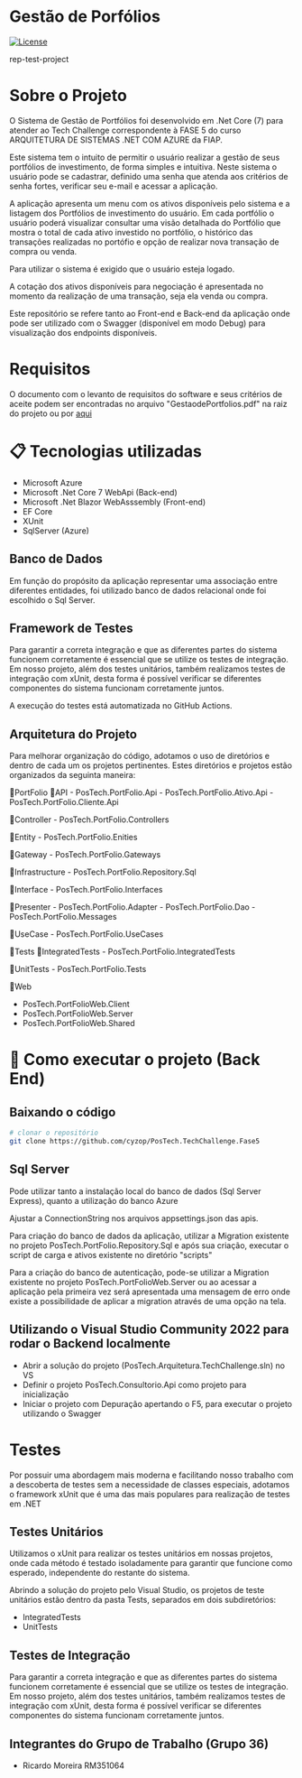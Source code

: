 # Gestão de Porfólios
[![License](https://img.shields.io/badge/license-MIT-green)](./LICENSE)

rep-test-project

# Sobre o Projeto

O Sistema de Gestão de Portfólios foi desenvolvido em .Net Core (7) para atender ao Tech Challenge correspondente à FASE 5 do curso ARQUITETURA DE SISTEMAS .NET COM AZURE da FIAP.

Este sistema tem o intuito de permitir o usuário realizar a gestão de seus portfólios de investimento, de forma simples e intuitiva. Neste sistema o usuário pode se cadastrar, definido uma senha que atenda aos critérios de senha fortes, verificar seu e-mail e acessar a aplicação.

A aplicação apresenta um menu com os ativos disponíveis pelo sistema e a listagem dos Portfólios de investimento do usuário. Em cada portfólio o usuário poderá visualizar consultar uma visão detalhada do Portfólio que mostra o total de cada ativo investido no portfólio, o histórico das transações realizadas no portófio e opção de realizar nova transação de compra ou venda. 

Para utilizar o sistema é exigido que o usuário esteja logado.

A cotação dos ativos disponíveis para negociação é apresentada no momento da realização de uma transação, seja ela venda ou compra.

Este repositório se refere tanto ao Front-end e Back-end da aplicação onde pode ser utilizado com o Swagger (disponível em modo Debug) para visualização dos endpoints disponíveis.

# Requisitos

O documento com o levanto de requisitos do software e seus critérios de aceite podem ser encontradas no arquivo "GestaodePortfolios.pdf" na raiz do projeto ou por [aqui](https://github.com/cyzop/PosTech.TechChallenge.Fase5/blob/master/GestaodePortfolios.pdf)


# 📋 Tecnologias utilizadas

- Microsoft Azure
- Microsoft .Net Core 7 WebApi (Back-end)
- Microsoft .Net Blazor WebAsssembly (Front-end)
- EF Core
- XUnit 
- SqlServer (Azure)

## Banco de Dados

Em função do propósito da aplicação representar uma associação entre diferentes entidades, foi utilizado banco de dados relacional onde foi escolhido o Sql Server.

## Framework de Testes

Para garantir a correta integração e que as diferentes partes do sistema funcionem corretamente é essencial que se utilize os testes de integração.
Em nosso projeto, além dos testes unitários, também realizamos testes de integração com xUnit, desta forma é possível verificar se diferentes componentes do sistema funcionam corretamente juntos.

A execução do testes está automatizada no GitHub Actions.

## Arquitetura do Projeto

Para melhorar organização do código, adotamos o uso de diretórios e dentro de cada um os projetos pertinentes. 
Estes diretórios e projetos estão organizados da seguinta maneira:

📁PortFolio
   📁API
      - PosTech.PortFolio.Api
      - PosTech.PortFolio.Ativo.Api
      - PosTech.PortFolio.Cliente.Api
   
   📁Controller
      - PosTech.PortFolio.Controllers
   
   📁Entity
      - PosTech.PortFolio.Enities
   
   📁Gateway
      - PosTech.PortFolio.Gateways
    
   📁Infrastructure
      - PosTech.PortFolio.Repository.Sql

   📁Interface
      - PosTech.PortFolio.Interfaces

   📁Presenter
      - PosTech.PortFolio.Adapter
      - PosTech.PortFolio.Dao
      - PosTech.PortFolio.Messages

   📁UseCase
      - PosTech.PortFolio.UseCases
 
📁Tests
   📁IntegratedTests
     - PosTech.PortFolio.IntegratedTests

   📁UnitTests
     - PosTech.PortFolio.Tests
   
📁Web
  - PosTech.PortFolioWeb.Client
  - PosTech.PortFolioWeb.Server
  - PosTech.PortFolioWeb.Shared

    
# 🔧 Como executar o projeto (Back End)

## Baixando o código

```bash
# clonar o repositório
git clone https://github.com/cyzop/PosTech.TechChallenge.Fase5
```

## Sql Server

Pode utilizar tanto a instalação local do banco de dados (Sql Server Express), quanto a utilização do banco Azure

Ajustar a ConnectionString nos arquivos appsettings.json das apis.

Para criação do banco de dados da aplicação, utilizar a Migration existente no projeto PosTech.PortFolio.Repository.Sql e após sua criação, executar o script de carga e ativos existente no diretório "scripts"

Para a criação do banco de autenticação, pode-se utilizar a Migration existente no projeto PosTech.PortFolioWeb.Server ou ao acessar a aplicação pela primeira vez será apresentada uma mensagem de erro onde existe a possibilidade de aplicar a migration através de uma opção na tela.


## Utilizando o Visual Studio Community 2022 para rodar o Backend localmente

- Abrir a solução do projeto (PosTech.Arquitetura.TechChallenge.sln) no VS
- Definir o projeto PosTech.Consultorio.Api como projeto para inicialização
- Iniciar o projeto com Depuração apertando o F5, para executar o projeto utilizando o Swagger


# Testes

Por possuir uma abordagem mais moderna e facilitando nosso trabalho com a descoberta de testes sem a necessidade de classes especiais, adotamos o framework xUnit que é uma das mais populares para realização de testes em .NET

## Testes Unitários

Utilizamos o xUnit para realizar os testes unitários em nossas projetos, onde cada método é testado isoladamente para garantir que funcione como esperado, independente do restante do sistema.

Abrindo a solução do projeto pelo Visual Studio, os projetos de teste unitários estão dentro da pasta Tests, separados em dois subdiretórios: 
- IntegratedTests
- UnitTests

## Testes de Integração 

Para garantir a correta integração e que as diferentes partes do sistema funcionem corretamente é essencial que se utilize os testes de integração.
Em nosso projeto, além dos testes unitários, também realizamos testes de integração com xUnit, desta forma é possível verificar se diferentes componentes do sistema funcionam corretamente juntos.


## Integrantes do Grupo de Trabalho (Grupo 36)
- Ricardo Moreira RM351064 
